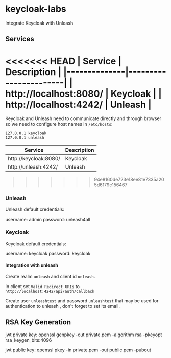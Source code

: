 # keycloak-labs

Integrate Keycloak with Unleash

## Services

<<<<<<< HEAD
| Service      | Description           |
|--------------|-----------------------|
| http://localhost:8080/ |  Keycloak | 
| http://localhost:4242/ | Unleash |
=======
Keycloak and Unleash need to communicate directly and through browser so we need to configure host names in `/etc/hosts`:
```
127.0.0.1 keycloak
127.0.0.1 unleash

```

| Service               | Description          |
|-----------------------|----------------------|
| http://keycloak:8080/ |   Keycloak | 
| http://unleash:4242/  | Unleash |
>>>>>>> 94e8160de723e18ee81e7335a205d6179c156467

### Unleash

Unleash default credentials:

username: admin
password: unleash4all

### Keycloak

Keycloak default credentials:

username: keycloak
password: keycloak

#### Integration with unleash

Create realm `unleash` and client id `unleash`.

In client set `Valid Redirect URIs` to `http://localhost:4242/api/auth/callback`

Create user `unleashtest` and password `unleashtest` that may be used for authentication to unleash
, don't forget to set its email.

## RSA Key Generation

jwt private key:
openssl genpkey -out private.pem -algorithm rsa -pkeyopt rsa_keygen_bits:4096

jwt public key:
openssl pkey -in private.pem -out public.pem -pubout

